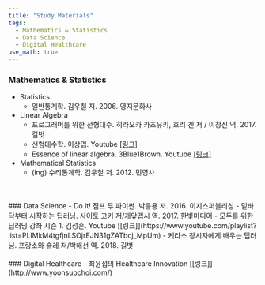```yaml
---
title: "Study Materials"
tags:
  - Mathematics & Statistics
  - Data Science
  - Digital Healthcare
use_math: true
---
```


### Mathematics & Statistics
- Statistics
  - 일반통계학. 김우철 저. 2006. 영지문화사
- Linear Algebra
  - 프로그래머를 위한 선형대수. 히라오카 카즈유키, 호리 겐 저 / 이창신 역. 2017. 길벗
  - 선형대수학. 이상엽. Youtube [[링크]](https://www.youtube.com/playlist?list=PL127T2Zu76FuVMq1UQnZv9SG-GFIdZfLg)
  - Essence of linear algebra. 3Blue1Brown. Youtube [[링크]](https://www.youtube.com/playlist?list=PLZHQObOWTQDPD3MizzM2xVFitgF8hE_ab)
- Mathematical Statistics
  - (ing) 수리통계학. 김우철 저. 2012. 민영사  
<br>  
<br>
### Data Science
- Do it! 점프 투 파이썬. 박응용 저. 2016. 이지스퍼블리싱
- 밑바닥부터 시작하는 딥러닝. 사이토 고키 저/개앞맵시 역. 2017. 한빛미디어
- 모두를 위한 딥러닝 강좌 시즌 1. 김성훈. Youtube [[링크]](https://www.youtube.com/playlist?list=PLlMkM4tgfjnLSOjrEJN31gZATbcj_MpUm)
- 케라스 창시자에게 배우는 딥러닝. 프랑소와 숄레 저/박해선 역. 2018. 길벗  
<br>  
<br>
### Digital Healthcare
- 최윤섭의 Healthcare Innovation [[링크]](http://www.yoonsupchoi.com/)

